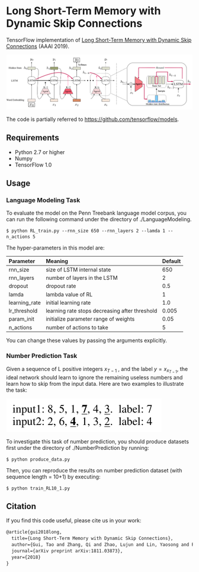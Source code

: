# Long Short-Term Memory with Dynamic Skip Connections

TensorFlow implementation of [Long Short-Term Memory with Dynamic Skip Connections](https://arxiv.org/pdf/1811.03873.pdf) (AAAI 2019).

![Model](.\img\model.png)

The code is partially referred to https://github.com/tensorflow/models.

## Requirements

- Python 2.7 or higher
- Numpy
- TensorFlow 1.0

## Usage

### Language Modeling Task

To evaluate the model on the Penn Treebank language model corpus, you can run the following command under the directory of ./LanguageModeling.

```
$ python RL_train.py --rnn_size 650 --rnn_layers 2 --lamda 1 --n_actions 5
```



The hyper-parameters in this model are: 

| Parameter     | Meaning                                        | Default |
| :------------ | :--------------------------------------------- | ------- |
| rnn_size      | size of LSTM internal state                    | 650     |
| rnn_layers    | number of layers in the LSTM                   | 2       |
| dropout       | dropout rate                                   | 0.5     |
| lamda         | lambda value of RL                             | 1       |
| learning_rate | initial learning rate                          | 1.0     |
| lr_threshold  | learning rate stops decreasing after threshold | 0.005   |
| param_init    | initialize parameter range of weights          | 0.05    |
| n_actions     | number of actions to take                      | 5       |

You can change these values by passing the arguments explicitly.



### Number Prediction Task

Given a sequence of L positive integers $x_{T-1}$ , and the label  $y = x_{x_{T-1}}​$, the ideal network should learn to ignore the remaining useless numbers and learn how to skip from the input data. Here are two examples to illustrate the task: 

![NumberPrediction](./img/number_prediction.png)

To investigate this task of number prediction,  you should produce datasets first under the directory of ./NumberPrediction by running:

```
$ python produce_data.py
```

Then, you can reproduce the results on number prediction dataset (with sequence length = 10+1) by executing:

```
$ python train_RL10_1.py
```



## Citation

If you find this code useful, please cite us in your work:

```latex
@article{gui2018long,
  title={Long Short-Term Memory with Dynamic Skip Connections},
  author={Gui, Tao and Zhang, Qi and Zhao, Lujun and Lin, Yaosong and Peng, Minlong and Gong, Jingjing and Huang, Xuanjing},
  journal={arXiv preprint arXiv:1811.03873},
  year={2018}
}
```

